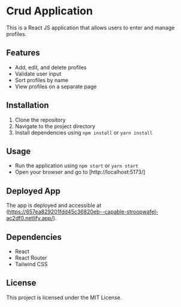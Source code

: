 # Crud Application

This is a React JS application that allows users to enter and manage profiles.

## Features

- Add, edit, and delete profiles
- Validate user input
- Sort profiles by name
- View profiles on a separate page

## Installation

1. Clone the repository
2. Navigate to the project directory
3. Install dependencies using `npm install` or `yarn install`

## Usage

- Run the application using `npm start` or `yarn start`
- Open your browser and go to [http://localhost:5173/]

## Deployed App

The app is deployed and accessible at (https://657ea829201fdd45c36820eb--capable-stroopwafel-ac2df0.netlify.app/).
## Dependencies

- React
- React Router
- Tailwind CSS

## License

This project is licensed under the MIT License.

